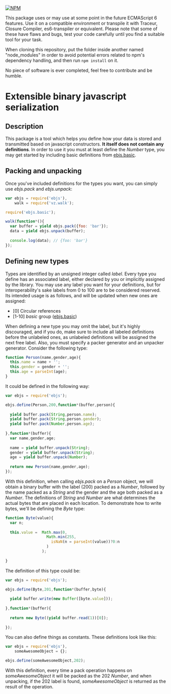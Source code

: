 [![NPM](https://nodei.co/npm/ebjs.png?downloads=true)](https://nodei.co/npm/ebjs/)

This package uses or may use at some point in the future ECMAScript 6 features. Use it on a compatible environment or transpile it with Traceur, Closure Compiler, es6-transpiler or equivalent. Please note that some of these have flaws and bugs, test your code carefully until you find a suitable tool for your task.

When cloning this repository, put the folder inside another named "node_modules" in order to avoid potential errors related to npm's dependency handling, and then run `npm install` on it.

No piece of software is ever completed, feel free to contribute and be humble.

# Extensible binary javascript serialization

## Description

This package is a tool which helps you define how your data is stored and transmitted based on javascript constructors. **It itself does not contain any definitions**. In order to use it you must at least define the *Number* type, you may get started by including basic definitions from [ebjs.basic](https://www.npmjs.org/package/ebjs.basic "ebjs.basic").

## Packing and unpacking

Once you've included definitions for the types you want, you can simply use *ebjs.pack* and *ebjs.unpack*:

```javascript
var ebjs = require('ebjs'),
    walk = require('vz.walk');

require('ebjs.basic');

walk(function*(){
  var buffer = yield ebjs.pack({foo: 'bar'});
  data = yield ebjs.unpack(buffer);
  
  console.log(data); // {foo: 'bar'}
});
```

## Defining new types

Types are identified by an unsigned integer called *label*. Every type you define has an associated label, either declared by you or implicitly assigned by the library. You may use any label you want for your definitions, but for interoperability's sake labels from 0 to 100 are to be considered reserved. Its intended usage is as follows, and will be updated when new ones are assigned:

- \[0\] Circular references
- \[1-10\] *basic* group ([ebjs.basic](https://www.npmjs.org/package/ebjs.basic "ebjs.basic"))

When defining a new type you may omit the label, but it's highly discouraged, and if you do, make sure to include all labeled definitions before the unlabeled ones, as unlabeled definitions will be assigned the next free label. Also, you must specify a packer generator and an unpacker generator. Consider the following type:

```javascript
function Person(name,gender,age){
  this.name = name + '';
  this.gender = gender + '';
  this.age = parseInt(age);
}
```

It could be defined in the following way:

```javascript
var ebjs = require('ebjs');

ebjs.define(Person,200,function*(buffer,person){
  
  yield buffer.pack(String,person.name);
  yield buffer.pack(String,person.gender);
  yield buffer.pack(Number,person.age);
  
},function*(buffer){
  var name,gender,age;
  
  name = yield buffer.unpack(String);
  gender = yield buffer.unpack(String);
  age = yield buffer.unpack(Number);
  
  return new Person(name,gender,age);
});
```

With this definition, when calling *ebjs.pack* on a *Person* object, we will obtain a binary buffer with the label (200) packed as a *Number*, followed by the name packed as a *String* and the gender and the age both packed as a *Number*. The definitions of *String* and *Number* are what determines the actual bytes that are placed in each location. To demonstrate how to write bytes, we'll be defining the *Byte* type:

```javascript
function Byte(value){
  var n;
  
  this.value =  Math.max(0,
                  Math.min(255,
                    isNaN(n = parseInt(value))?0:n
                  )
                );
  
}
```

The definition of this type could be:

```javascript
var ebjs = require('ebjs');

ebjs.define(Byte,201,function*(buffer,byte){
  
  yield buffer.write(new Buffer([byte.value]));
  
},function*(buffer){
  
  return new Byte((yield buffer.read(1))[0]);
  
});
```

You can also define things as constants. These definitions look like this:

```javascript
var ebjs = require('ebjs'),
    someAwesomeObject = {};

ebjs.define(someAwesomeObject,202);
```

With this definition, every time a pack operation happens on *someAwesomeObject* it will be packed as the 202 *Number*, and when unpacking, if the 202 label is found, *someAwesomeObject* is returned as the result of the operation.
